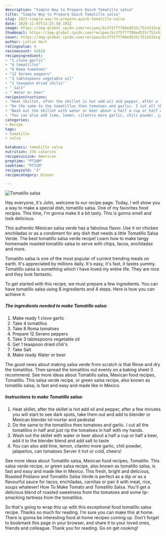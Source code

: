 ```yaml
---
description: "Simple Way to Prepare Quick Tomatillo salsa"
title: "Simple Way to Prepare Quick Tomatillo salsa"
slug: 2923-simple-way-to-prepare-quick-tomatillo-salsa
date: 2020-11-07T13:25:50.193Z
image: https://img-global.cpcdn.com/recipes/bc2f5ff7760ed533/751x532cq70/tomatillo-salsa-recipe-main-photo.jpg
thumbnail: https://img-global.cpcdn.com/recipes/bc2f5ff7760ed533/751x532cq70/tomatillo-salsa-recipe-main-photo.jpg
cover: https://img-global.cpcdn.com/recipes/bc2f5ff7760ed533/751x532cq70/tomatillo-salsa-recipe-main-photo.jpg
author: Lottie Hart
ratingvalue: 4
reviewcount: 42810
recipeingredient:
- "1 clove garlic"
- "4 tomatillos"
- "8 Roma tomatoes"
- "12 Serano peppers"
- "3 tablespoons vegetable oil"
- "1 teaspoon dried chilis"
- " Salt"
- " Water or beer"
recipeinstructions:
- "Heat skillet, after the skillet is hot add oil and pepper, after a few minutes you will start to see dark spots, take them out and add to blender or Mexican blender lol mortar and pedestal"
- "Do the same to the tomatillos then tomatoes and garlic. I cut all the tomatillos in half and just rip the tomatoes in half with my hands."
- "Wash out the skillet with water or beer about a half a cup or half a beer, add it to the blender blend and add salt to taste"
- "You can also add lime, lemon, cilantro more garlic, chili powder, jalapeños, can tomatoes Server it hot or cold, cheers!"
categories:
- Recipe
tags:
- tomatillo
- salsa

katakunci: tomatillo salsa 
nutrition: 234 calories
recipecuisine: American
preptime: "PT16M"
cooktime: "PT31M"
recipeyield: "3"
recipecategory: Dinner

---
```



![Tomatillo salsa](https://img-global.cpcdn.com/recipes/bc2f5ff7760ed533/751x532cq70/tomatillo-salsa-recipe-main-photo.jpg)

Hey everyone, it's John, welcome to our recipe page. Today, I will show you a way to make a special dish, tomatillo salsa. One of my favorites food recipes. This time, I'm gonna make it a bit tasty. This is gonna smell and look delicious.

This authentic Mexican salsa verde has a fabulous flavor. Use it on chicken enchiladas or as a condiment for any dish that needs a little Tomatillo Salsa Verde. The best tomatillo salsa verde recipe! Learn how to make tangy homemade roasted tomatillo salsa to serve with chips, tacos, enchiladas and more.

Tomatillo salsa is one of the most popular of current trending meals on earth. It's appreciated by millions daily. It's easy, it's fast, it tastes yummy. Tomatillo salsa is something which I have loved my entire life. They are nice and they look fantastic.


To get started with this recipe, we must prepare a few ingredients. You can have tomatillo salsa using 8 ingredients and 4 steps. Here is how you can achieve it.

<!--inarticleads1-->

##### The ingredients needed to make Tomatillo salsa:

1. Make ready 1 clove garlic
1. Take 4 tomatillos
1. Take 8 Roma tomatoes
1. Prepare 12 Serano peppers
1. Take 3 tablespoons vegetable oil
1. Get 1 teaspoon dried chili&#39;s
1. Take  Salt
1. Make ready  Water or beer


The good news about making salsa verde from scratch is that Rinse and dry the tomatillos. Then spread the tomatillos out evenly on a baking sheet (I recommend. See more ideas about Tomatillo salsa, Mexican food recipes, Tomatillo. This salsa verde recipe, or green salsa recipe, also known as tomatillo salsa, is fast and easy and made like in Mexico. 

<!--inarticleads2-->

##### Instructions to make Tomatillo salsa:

1. Heat skillet, after the skillet is hot add oil and pepper, after a few minutes you will start to see dark spots, take them out and add to blender or Mexican blender lol mortar and pedestal
1. Do the same to the tomatillos then tomatoes and garlic. I cut all the tomatillos in half and just rip the tomatoes in half with my hands.
1. Wash out the skillet with water or beer about a half a cup or half a beer, add it to the blender blend and add salt to taste
1. You can also add lime, lemon, cilantro more garlic, chili powder, jalapeños, can tomatoes Server it hot or cold, cheers!


See more ideas about Tomatillo salsa, Mexican food recipes, Tomatillo. This salsa verde recipe, or green salsa recipe, also known as tomatillo salsa, is fast and easy and made like in Mexico. This fresh, bright and delicious, Roasted Poblano and Tomatillo Salsa Verde is perfect as a dip or as a flavourful sauce for tacos, enchiladas, carnitas or pair it with meat, rice, soups whatever! How To Make Tomato and Tomatillo Salsa. You&#39;ll get a delicious blend of roasted sweetness from the tomatoes and some lip-smacking tartness from the tomatillos. 

So that's going to wrap this up with this exceptional food tomatillo salsa recipe. Thanks so much for reading. I'm sure you can make this at home. There is gonna be interesting food at home recipes coming up. Don't forget to bookmark this page in your browser, and share it to your loved ones, friends and colleague. Thank you for reading. Go on get cooking!
